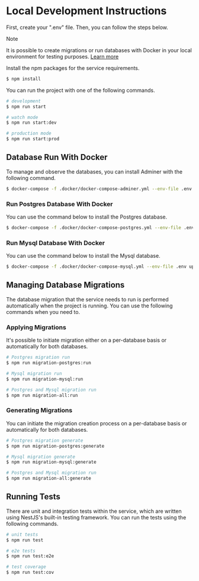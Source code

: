 # Local Development Instructions

First, create your ".env" file. Then, you can follow the steps below.

> [!NOTE]  
> It is possible to create migrations or run databases with Docker in your local environment for testing purposes. [Learn more](#database-run-with-docker)

Install the npm packages for the service requirements.

```bash
$ npm install
```

You can run the project with one of the following commands.

```bash
# development
$ npm run start

# watch mode
$ npm run start:dev

# production mode
$ npm run start:prod
```

## Database Run With Docker

To manage and observe the databases, you can install Adminer with the following command.

```bash
$ docker-compose -f .docker/docker-compose-adminer.yml --env-file .env up -d
```

### Run Postgres Database With Docker

You can use the command below to install the Postgres database.

```bash
$ docker-compose -f .docker/docker-compose-postgres.yml --env-file .env up -d
```

### Run Mysql Database With Docker

You can use the command below to install the Mysql database.

```bash
$ docker-compose -f .docker/docker-compose-mysql.yml --env-file .env up -d
```

## Managing Database Migrations

The database migration that the service needs to run is performed automatically when the project is running. You can use the following commands when you need to.

### Applying Migrations

It's possible to initiate migration either on a per-database basis or automatically for both databases.

```bash
# Postgres migration run
$ npm run migration-postgres:run

# Mysql migration run
$ npm run migration-mysql:run

# Postgres and Mysql migration run
$ npm run migration-all:run
```

### Generating Migrations

You can initiate the migration creation process on a per-database basis or automatically for both databases.

```bash
# Postgres migration generate
$ npm run migration-postgres:generate

# Mysql migration generate
$ npm run migration-mysql:generate

# Postgres and Mysql migration run
$ npm run migration-all:generate
```

## Running Tests

There are unit and integration tests within the service, which are written using NestJS's built-in testing framework. You can run the tests using the following commands.

```bash
# unit tests
$ npm run test

# e2e tests
$ npm run test:e2e

# test coverage
$ npm run test:cov
```

